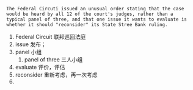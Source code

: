 

```
The Federal Circuti issued an unusual order stating that the case
would be heard by all 12 of the court's judges, rather than a
typical panel of three, and that one issue it wants to evaluate is
whether it should "reconsider" its State Stree Bank ruling.
```

1. Federal Circuit 联邦巡回法庭
2. issue 发布；
3. panel 小组
   1. panel of three 三人小组
4. evaluate 评价，评估
5. reconsider 重新考虑，再一次考虑
6. 